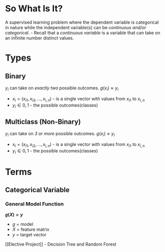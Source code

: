 # So What Is It?
A supervised learning problem where the dependent variable is categorical in nature while the independent variable(s) can be *continuous and/or categorical*. 
	- Recall that a *continuous variable* is a variable that can take on an infinite number distinct values.
# Types
## Binary
$y_i$ can take on *exactly two* possible outcomes.
$g(x_i) \approx y_i$
- $x_i = (x_{i1}, x_{i2}, ..., x_{i,n})$  - is a single vector with values from $x_{i1}$ to $x_{i,n}$ 
- $y_i \in {0,1}$ - the possible outcomes(classes)
## Multiclass (Non-Binary)
$y_i$ can take on *3 or more* possible outcomes.
$g(x_i) \approx y_i$
- $x_i = (x_{i1}, x_{i2}, ..., x_{i,n})$  - is a single vector with values from $x_{i1}$ to $x_{i,n}$ 
- $y_i \in {0,1}$ - the possible outcomes(classes)
# Terms
## Categorical Variable



### General Model Function
**$g(X) = y$**
- $g$ = model
- $X$ = feature matrix
- $y$ = target vector


[[Elective Project]] - Decision Tree and Random Forest